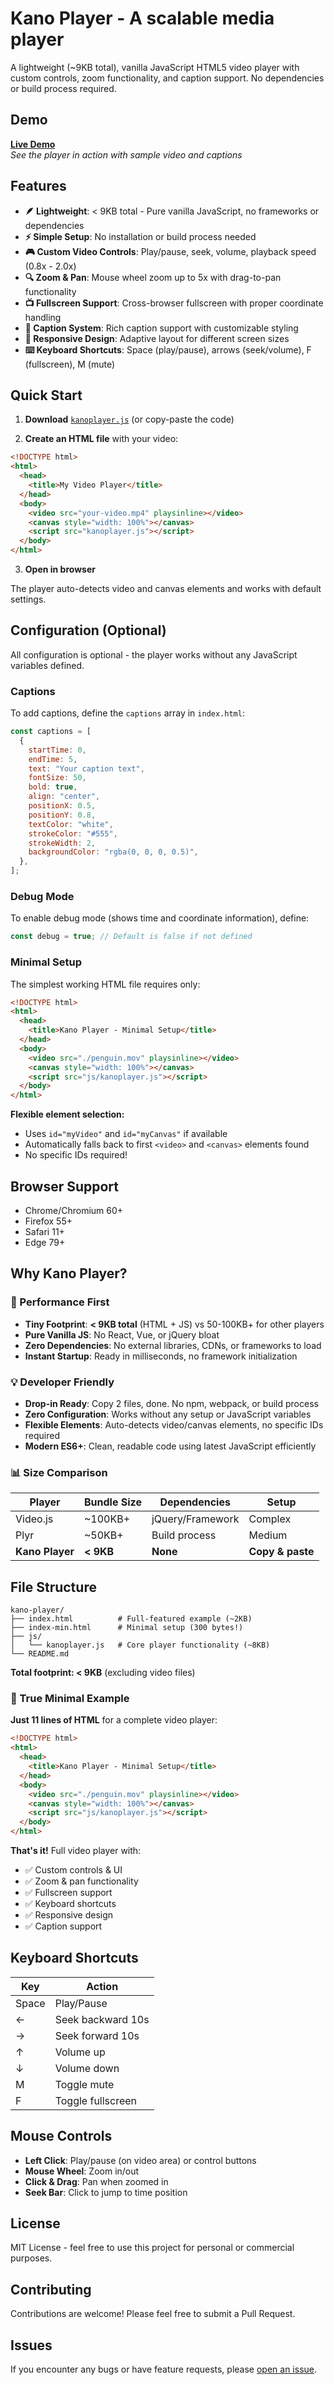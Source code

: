 # Kano Player - A scalable media player

A lightweight (~9KB total), vanilla JavaScript HTML5 video player with custom controls, zoom functionality, and caption support. No dependencies or build process required.

## Demo

**[Live Demo](https://kanotown.github.io/kano-player/)**  
_See the player in action with sample video and captions_

## Features

- **🪶 Lightweight**: < 9KB total - Pure vanilla JavaScript, no frameworks or dependencies
- **⚡ Simple Setup**: No installation or build process needed
- **🎮 Custom Video Controls**: Play/pause, seek, volume, playback speed (0.8x - 2.0x)
- **🔍 Zoom & Pan**: Mouse wheel zoom up to 5x with drag-to-pan functionality
- **📺 Fullscreen Support**: Cross-browser fullscreen with proper coordinate handling
- **💬 Caption System**: Rich caption support with customizable styling
- **📱 Responsive Design**: Adaptive layout for different screen sizes
- **⌨️ Keyboard Shortcuts**: Space (play/pause), arrows (seek/volume), F (fullscreen), M (mute)

## Quick Start

1. **Download** [`kanoplayer.js`](js/kanoplayer.js) (or copy-paste the code)

2. **Create an HTML file** with your video:

```html
<!DOCTYPE html>
<html>
  <head>
    <title>My Video Player</title>
  </head>
  <body>
    <video src="your-video.mp4" playsinline></video>
    <canvas style="width: 100%"></canvas>
    <script src="kanoplayer.js"></script>
  </body>
</html>
```

3. **Open in browser**

The player auto-detects video and canvas elements and works with default settings.

## Configuration (Optional)

All configuration is optional - the player works without any JavaScript variables defined.

### Captions

To add captions, define the `captions` array in `index.html`:

```javascript
const captions = [
  {
    startTime: 0,
    endTime: 5,
    text: "Your caption text",
    fontSize: 50,
    bold: true,
    align: "center",
    positionX: 0.5,
    positionY: 0.8,
    textColor: "white",
    strokeColor: "#555",
    strokeWidth: 2,
    backgroundColor: "rgba(0, 0, 0, 0.5)",
  },
];
```

### Debug Mode

To enable debug mode (shows time and coordinate information), define:

```javascript
const debug = true; // Default is false if not defined
```

### Minimal Setup

The simplest working HTML file requires only:

```html
<!DOCTYPE html>
<html>
  <head>
    <title>Kano Player - Minimal Setup</title>
  </head>
  <body>
    <video src="./penguin.mov" playsinline></video>
    <canvas style="width: 100%"></canvas>
    <script src="js/kanoplayer.js"></script>
  </body>
</html>
```

**Flexible element selection:**

- Uses `id="myVideo"` and `id="myCanvas"` if available
- Automatically falls back to first `<video>` and `<canvas>` elements found
- No specific IDs required!


## Browser Support

- Chrome/Chromium 60+
- Firefox 55+
- Safari 11+
- Edge 79+

## Why Kano Player?

### 🚀 Performance First

- **Tiny Footprint**: **< 9KB total** (HTML + JS) vs 50-100KB+ for other players
- **Pure Vanilla JS**: No React, Vue, or jQuery bloat
- **Zero Dependencies**: No external libraries, CDNs, or frameworks to load
- **Instant Startup**: Ready in milliseconds, no framework initialization

### 💡 Developer Friendly

- **Drop-in Ready**: Copy 2 files, done. No npm, webpack, or build process
- **Zero Configuration**: Works without any setup or JavaScript variables
- **Flexible Elements**: Auto-detects video/canvas elements, no specific IDs required
- **Modern ES6+**: Clean, readable code using latest JavaScript efficiently

### 📊 Size Comparison

| Player          | Bundle Size | Dependencies     | Setup            |
| --------------- | ----------- | ---------------- | ---------------- |
| Video.js        | ~100KB+     | jQuery/Framework | Complex          |
| Plyr            | ~50KB+      | Build process    | Medium           |
| **Kano Player** | **< 9KB**   | **None**         | **Copy & paste** |

## File Structure

```
kano-player/
├── index.html          # Full-featured example (~2KB)
├── index-min.html      # Minimal setup (300 bytes!)
├── js/
│   └── kanoplayer.js   # Core player functionality (~8KB)
└── README.md
```

**Total footprint: < 9KB** (excluding video files)

### 🎯 True Minimal Example

**Just 11 lines of HTML** for a complete video player:

```html
<!DOCTYPE html>
<html>
  <head>
    <title>Kano Player - Minimal Setup</title>
  </head>
  <body>
    <video src="./penguin.mov" playsinline></video>
    <canvas style="width: 100%"></canvas>
    <script src="js/kanoplayer.js"></script>
  </body>
</html>
```

**That's it!** Full video player with:

- ✅ Custom controls & UI
- ✅ Zoom & pan functionality
- ✅ Fullscreen support
- ✅ Keyboard shortcuts
- ✅ Responsive design
- ✅ Caption support

## Keyboard Shortcuts

| Key   | Action            |
| ----- | ----------------- |
| Space | Play/Pause        |
| ←     | Seek backward 10s |
| →     | Seek forward 10s  |
| ↑     | Volume up         |
| ↓     | Volume down       |
| M     | Toggle mute       |
| F     | Toggle fullscreen |

## Mouse Controls

- **Left Click**: Play/pause (on video area) or control buttons
- **Mouse Wheel**: Zoom in/out
- **Click & Drag**: Pan when zoomed in
- **Seek Bar**: Click to jump to time position

## License

MIT License - feel free to use this project for personal or commercial purposes.

## Contributing

Contributions are welcome! Please feel free to submit a Pull Request.

## Issues

If you encounter any bugs or have feature requests, please [open an issue](https://github.com/yourusername/kano-player/issues).
